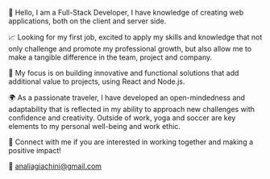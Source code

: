 👋 Hello, I am a Full-Stack Developer, I have knowledge of creating web applications, both on the client and server side.

📈 Looking for my first job, excited to apply my skills and knowledge that not only challenge and promote my professional growth, but also allow me to make a tangible difference in the team, project and company.

💼 My focus is on building innovative and functional solutions that add additional value to projects, using React and Node.js.

🌍 As a passionate traveler, I have developed an open-mindedness and adaptability that is reflected in my ability to approach new challenges with confidence and creativity. Outside of work, yoga and soccer are key elements to my personal well-being and work ethic.

🔗 Connect with me if you are interested in working together and making a positive impact!

📧 analiagiachini@gmail.com
